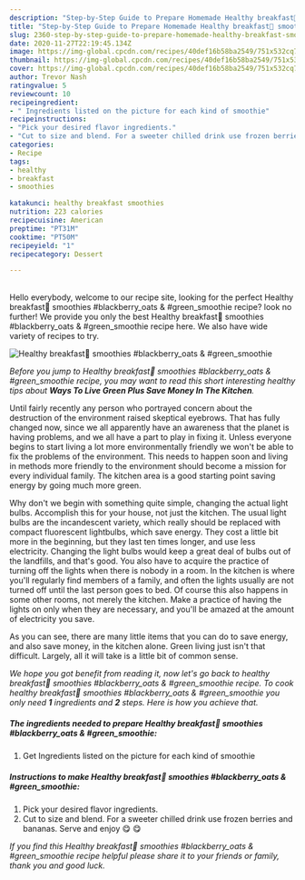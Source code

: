 ```yaml
---
description: "Step-by-Step Guide to Prepare Homemade Healthy breakfast🥤 smoothies #blackberry_oats &amp;amp; #green_smoothie"
title: "Step-by-Step Guide to Prepare Homemade Healthy breakfast🥤 smoothies #blackberry_oats &amp;amp; #green_smoothie"
slug: 2360-step-by-step-guide-to-prepare-homemade-healthy-breakfast-smoothies-blackberry-oats-and-amp-green-smoothie
date: 2020-11-27T22:19:45.134Z
image: https://img-global.cpcdn.com/recipes/40def16b58ba2549/751x532cq70/healthy-breakfast🥤-smoothies-blackberry_oats-green_smoothie-recipe-main-photo.jpg
thumbnail: https://img-global.cpcdn.com/recipes/40def16b58ba2549/751x532cq70/healthy-breakfast🥤-smoothies-blackberry_oats-green_smoothie-recipe-main-photo.jpg
cover: https://img-global.cpcdn.com/recipes/40def16b58ba2549/751x532cq70/healthy-breakfast🥤-smoothies-blackberry_oats-green_smoothie-recipe-main-photo.jpg
author: Trevor Nash
ratingvalue: 5
reviewcount: 10
recipeingredient:
- " Ingredients listed on the picture for each kind of smoothie"
recipeinstructions:
- "Pick your desired flavor ingredients."
- "Cut to size and blend. For a sweeter chilled drink use frozen berries and bananas. Serve and enjoy 😋 😋"
categories:
- Recipe
tags:
- healthy
- breakfast
- smoothies

katakunci: healthy breakfast smoothies 
nutrition: 223 calories
recipecuisine: American
preptime: "PT31M"
cooktime: "PT50M"
recipeyield: "1"
recipecategory: Dessert

---
```

<br>
Hello everybody, welcome to our recipe site, looking for the perfect Healthy breakfast🥤 smoothies #blackberry_oats &amp; #green_smoothie recipe? look no further! We provide you only the best Healthy breakfast🥤 smoothies #blackberry_oats &amp; #green_smoothie recipe here. We also have wide variety of recipes to try.
<br>


![Healthy breakfast🥤 smoothies #blackberry_oats &amp; #green_smoothie](https://img-global.cpcdn.com/recipes/40def16b58ba2549/751x532cq70/healthy-breakfast🥤-smoothies-blackberry_oats-green_smoothie-recipe-main-photo.jpg)

<i>Before you jump to Healthy breakfast🥤 smoothies #blackberry_oats &amp; #green_smoothie recipe, you may want to read this short interesting healthy tips about 
<strong>Ways To Live Green Plus Save Money In The Kitchen</strong>.</i>
</br>

Until fairly recently any person who portrayed concern about the destruction of the environment raised skeptical eyebrows. That has fully changed now, since we all apparently have an awareness that the planet is having problems, and we all have a part to play in fixing it. Unless everyone begins to start living a lot more environmentally friendly we won't be able to fix the problems of the environment. This needs to happen soon and living in methods more friendly to the environment should become a mission for every individual family. The kitchen area is a good starting point saving energy by going much more green.

Why don't we begin with something quite simple, changing the actual light bulbs. Accomplish this for your house, not just the kitchen. The usual light bulbs are the incandescent variety, which really should be replaced with compact fluorescent lightbulbs, which save energy. They cost a little bit more in the beginning, but they last ten times longer, and use less electricity. Changing the light bulbs would keep a great deal of bulbs out of the landfills, and that's good. You also have to acquire the practice of turning off the lights when there is nobody in a room. In the kitchen is where you'll regularly find members of a family, and often the lights usually are not turned off until the last person goes to bed. Of course this also happens in some other rooms, not merely the kitchen. Make a practice of having the lights on only when they are necessary, and you'll be amazed at the amount of electricity you save.

As you can see, there are many little items that you can do to save energy, and also save money, in the kitchen alone. Green living just isn't that difficult. Largely, all it will take is a little bit of common sense.


<i>We hope you got benefit from reading it, now let's go back to healthy breakfast🥤 smoothies #blackberry_oats &amp; #green_smoothie recipe. To cook healthy breakfast🥤 smoothies #blackberry_oats &amp; #green_smoothie you only need <strong>1</strong> ingredients and <strong>2</strong> steps. Here is how you achieve that.
</i>

##### The ingredients needed to prepare Healthy breakfast🥤 smoothies #blackberry_oats &amp; #green_smoothie:

1. Get  Ingredients listed on the picture for each kind of smoothie


##### Instructions to make Healthy breakfast🥤 smoothies #blackberry_oats &amp; #green_smoothie:

1. Pick your desired flavor ingredients.
1. Cut to size and blend. For a sweeter chilled drink use frozen berries and bananas. Serve and enjoy 😋 😋


<i>If you find this Healthy breakfast🥤 smoothies #blackberry_oats &amp; #green_smoothie recipe helpful please share it to your friends or family, thank you and good luck.</i>
